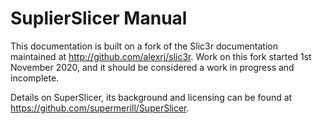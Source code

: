 # SuplierSlicer Manual

This documentation is built on a fork of the Slic3r documentation maintained at http://github.com/alexrj/slic3r. Work on this fork started 1st November 2020, and it should be considered a work in progress and incomplete. 

Details on SuperSlicer, its background and licensing can be found at https://github.com/supermerill/SuperSlicer. 
